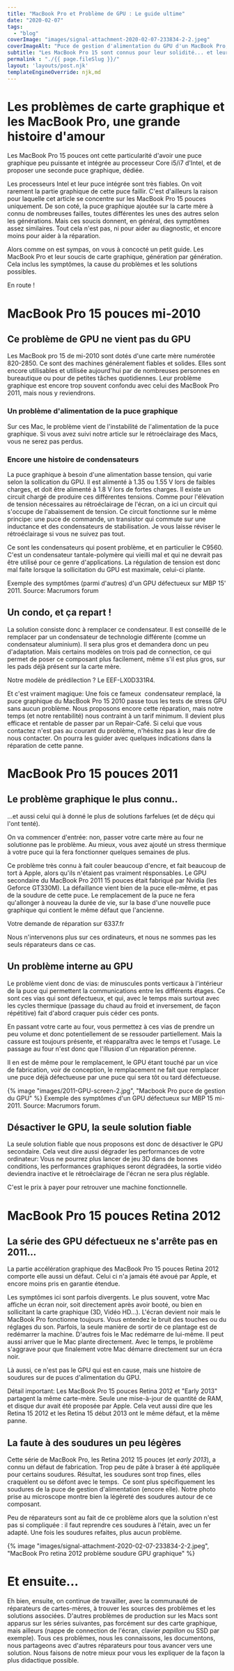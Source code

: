 ```yaml
---
title: "MacBook Pro et Problème de GPU : Le guide ultime"
date: "2020-02-07"
tags: 
  - "blog"
coverImage: "images/signal-attachment-2020-02-07-233834-2-2.jpeg"
coverImageAlt: "Puce de gestion d'alimentation du GPU d'un MacBook Pro, source de nombreuses pannes."
subtitle: "Les MacBook Pro 15 sont connus pour leur solidité... et leurs pannes récurrentes. Voici un listing des pannes pour chaque modèle, et des solutions associés."
permalink : "./{{ page.fileSlug }}/"
layout: 'layouts/post.njk'
templateEngineOverride: njk,md
---
```


# Les problèmes de carte graphique et les MacBook Pro, une grande histoire d'amour

Les MacBook Pro 15 pouces ont cette particularité d'avoir une puce graphique peu puissante et intégrée au processeur Core i5/i7 d'Intel, et de proposer une seconde puce graphique, dédiée.

Les processeurs Intel et leur puce intégrée sont très fiables. On voit rarement la partie graphique de cette puce faillir. C'est d'ailleurs la raison pour laquelle cet article se concentre sur les MacBook Pro 15 pouces uniquement. De son coté, la puce graphique ajoutée sur la carte mère à connu de nombreuses failles, toutes différentes les unes des autres selon les générations. Mais ces soucis donnent, en général, des symptômes assez similaires. Tout cela n'est pas, ni pour aider au diagnostic, et encore moins pour aider à la réparation.

Alors comme on est sympas, on vous à concocté un petit guide. Les MacBook Pro et leur soucis de carte graphique, génération par génération. Cela inclus les symptômes, la cause du problèmes et les solutions possibles.

En route !

# MacBook Pro 15 pouces mi-2010

## Ce problème de GPU ne vient pas du GPU

Les MacBook pro 15 de mi-2010 sont dotés d'une carte mère numérotée 820-2850. Ce sont des machines généralement fiables et solides. Elles sont encore utilisables et utilisée aujourd'hui par de nombreuses personnes en bureautique ou pour de petites tâches quotidiennes. Leur problème graphique est encore trop souvent confondu avec celui des MacBook Pro 2011, mais nous y reviendrons.

### Un problème d'alimentation de la puce graphique

Sur ces Mac, le problème vient de l'instabilité de l'alimentation de la puce graphique. Si vous avez suivi notre article sur le rétroéclairage des Macs, vous ne serez pas perdus.

### Encore une histoire de condensateurs

La puce graphique à besoin d'une alimentation basse tension, qui varie selon la sollication du GPU. Il est alimenté à 1.35 ou 1.55 V lors de faibles charges, et doit être alimenté à 1.8 V lors de fortes charges. Il existe un circuit chargé de produire ces différentes tensions. Comme pour l'élévation de tension nécessaires au rétroéclairage de l'écran, on a ici un circuit qui s'occupe de l'abaissement de tension. Ce circuit fonctionne sur le même principe: une puce de commande, un transistor qui commute sur une inductance et des condensateurs de stabilisation. Je vous laisse réviser le rétroéclairage si vous ne suivez pas tout.

Ce sont les condensateurs qui posent problème, et en particulier le C9560. C'est un condensateur tantale-polymère qui vieilli mal et qui ne devrait pas être utilisé pour ce genre d'applications. La régulation de tension est donc mal faite lorsque la sollicitation du GPU est maximale, celui-ci plante.

Exemple des symptômes (parmi d'autres) d'un GPU défectueux sur MBP 15' 2011. Source: Macrumors forum

## Un condo, et ça repart !

La solution consiste donc à remplacer ce condensateur. Il est conseillé de le remplacer par un condensateur de technologie différente (comme un condensateur aluminium). Il sera plus gros et demandera donc un peu d'adaptation. Mais certains modèles on trois pad de connection, ce qui permet de poser ce composant plus facilement, même s'il est plus gros, sur les pads déjà présent sur la carte mère.

Notre modèle de prédilection ? Le EEF-LX0D331R4.

Et c'est vraiment magique: Une fois ce fameux  condensateur remplacé, la puce graphique du MacBook Pro 15 2010 passe tous les tests de stress GPU sans aucun problème.
Nous proposons encore cette réparation, mais notre temps (et notre rentabilité) nous contraint à un tarif minimum. Il devient plus efficace et rentable de passer par un Repair-Café. Si celui que vous contactez n'est pas au courant du problème, n'hésitez pas à leur dire de nous contacter. On pourra les guider avec quelques indications dans la réparation de cette panne.

# MacBook Pro 15 pouces 2011

## Le problème graphique le plus connu..

...et aussi celui qui à donné le plus de solutions farfelues (et de déçu qui l'ont tenté).

On va commencer d'entrée: non, passer votre carte mère au four ne solutionne pas le problème. Au mieux, vous avez ajouté un stress thermique à votre puce qui la fera fonctionner quelques semaines de plus.

Ce problème très connu à fait couler beaucoup d'encre, et fait beaucoup de tort à Apple, alors qu'ils n'étaient pas vraiment résponsables. Le GPU secondaire du MacBook Pro 2011 15 pouces était fabriqué par Nvidia (les Geforce GT330M). La défaillance vient bien de la puce elle-même, et pas de la soudure de cette puce. Le remplacement de la puce ne fera qu'allonger à nouveau la durée de vie, sur la base d'une nouvelle puce graphique qui contient le même défaut que l'ancienne.

Votre demande de réparation sur 6337.fr

Nous n'intervenons plus sur ces ordinateurs, et nous ne sommes pas les seuls réparateurs dans ce cas.

## Un problème interne au GPU

Le problème vient donc de vias: de minuscules ponts verticaux à l'intérieur de la puce qui permettent la communications entre les différents étages. Ce sont ces vias qui sont défectueux, et qui, avec le temps mais surtout avec les cycles thermique (passage du chaud au froid et inversement, de façon répétitive) fait d'abord craquer puis céder ces ponts.

En passant votre carte au four, vous permettez à ces vias de prendre un peu volume et donc potentiellement de se ressouder partiellement. Mais la cassure est toujours présente, et réapparaîtra avec le temps et l'usage. Le passage au four n'est donc que l'illusion d'un réparation pérenne.

Il en est de même pour le remplacement, le GPU étant touché par un vice de fabrication, voir de conception, le remplacement ne fait que remplacer une puce déjà défectueuse par une puce qui sera tôt ou tard défectueuse.

{% image "images/2011-GPU-screen-2.jpg", "Macbook Pro puce de gestion du GPU" %} Exemple des symptômes d'un GPU défectueux sur MBP 15 mi-2011. Source: Macrumors forum.

## Désactiver le GPU, la seule solution fiable

La seule solution fiable que nous proposons est donc de désactiver le GPU secondaire. Cela veut dire aussi dégrader les performances de votre ordinateur: Vous ne pourrez plus lancer de jeu 3D dans de bonnes conditions, les performances graphiques seront dégradées, la sortie vidéo deviendra inactive et le rétroéclairage de l'écran ne sera plus réglable.

C'est le prix à payer pour retrouver une machine fonctionnelle.

# MacBook Pro 15 pouces Retina 2012

## La série des GPU défectueux ne s'arrête pas en 2011...

La partie accélération graphique des MacBook Pro 15 pouces Retina 2012 comporte elle aussi un défaut. Celui ci n'a jamais été avoué par Apple, et encore moins pris en garantie étendue.

Les symptômes ici sont parfois divergents. Le plus souvent, votre Mac affiche un écran noir, soit directement après avoir booté, ou bien en sollicitant la carte graphique (3D, Vidéo HD...). L'écran devient noir mais le MacBook Pro fonctionne toujours. Vous entendez le bruit des touches ou du réglages du son. Parfois, la seule manière de sortir de ce plantage est de redémarrer la machine. D'autres fois le Mac redémarre de lui-même. Il peut aussi arriver que le Mac plante directement. Avec le temps, le problème s'aggrave pour que finalement votre Mac démarre directement sur un écra noir.

Là aussi, ce n'est pas le GPU qui est en cause, mais une histoire de soudures sur de puces d'alimentation du GPU.

Détail important: Les MacBook Pro 15 pouces Retina 2012 et "Early 2013" partagent la même carte-mère. Seule une mise-à-jour de quantité de RAM, et disque dur avait été proposée par Apple. Cela veut aussi dire que les Retina 15 2012 et les Retina 15 début 2013 ont le même défaut, et la même panne.

## La faute à des soudures un peu légères

Cette série de MacBook Pro, les Retina 2012 15 pouces (et *early 2013*), a connu un défaut de fabrication. Trop peu de pâte à braser à été appliquée pour certains soudures. Résultat, les soudures sont trop fines, elles craquèlent ou se défont avec le temps.  Ce sont plus spécifiquement les soudures de la puce de gestion d'alimentation (encore elle). Notre photo prise au microscope montre bien la légèreté des soudures autour de ce composant.

Peu de réparateurs sont au fait de ce problème alors que la solution n'est pas si compliquée : il faut reprendre ces soudures à l'étain, avec un fer adapté. Une fois les soudures refaites, plus aucun problème.

{% image "images/signal-attachment-2020-02-07-233834-2-2.jpeg", "MacBook Pro retina 2012 problème soudure GPU graphique" %} 

# Et ensuite...

Eh bien, ensuite, on continue de travailler, avec la communauté de réparateurs de cartes-mères, à trouver les sources des problèmes et les solutions associées. D'autres problèmes de production sur les Macs sont apparus sur les séries suivantes, pas forcément sur des carte graphique, mais ailleurs (nappe de connection de l'écran, clavier *papillon* ou SSD par exemple). Tous ces problèmes, nous les connaissons, les documentons, nous partageons avec d'autres réparateurs pour tous avancer vers une solution. Nous faisons de notre mieux pour vous les expliquer de la façon la plus didactique possible.
